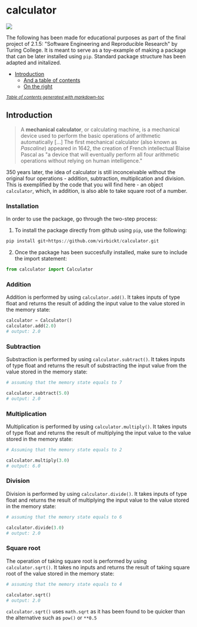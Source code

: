 # calculator
![](https://img.shields.io/badge/python-v3.7-informational?style=flat&logo=<LOGO_NAME>&logoColor=white&color=blue)

The following has been made for educational purposes as part of the final project of 2.1.5: "Software Engineering and Reproducible Research" by Turing College. It is meant to serve as a toy-example of making a package that can be later installed using `pip`. Standard package structure has been adapted and initalized.  

- [Introduction](#Introduction)
  * [And a table of contents](#and-a-table-of-contents)
  * [On the right](#on-the-right)

<small><i><a href='http://ecotrust-canada.github.io/markdown-toc/'>Table of contents generated with markdown-toc</a></i></small>


## Introduction
> A **mechanical calculator**, or calculating machine, is a mechanical device used to perform the basic operations of arithmetic automatically [...] 
> The first mechanical calculator (also known as *Pascaline*) appeared in 1642, the creation of French intellectual Blaise Pascal as "a device that will eventually perform all four arithmetic operations without relying on human intelligence."
 
350 years later, the idea of calculator is still inconceivable without the original four operations - addition, subtraction, multiplication and division. This is exemplified by the code that you will find here - an object `calculator`, which, in addition, is also able to take square root of a number.

### Installation
In order to use the package, go through the two-step process:
1. To install the package directly from github using `pip`, use the following:
```python
pip install git+https://github.com/virbickt/calculator.git
```
2. Once the package has been succesfully installed, make sure to include the import statement:
```python
from calculator import Calculator
```

### Addition
Addition is performed by using `calculator.add()`. It takes inputs of type float and returns the result of adding the input value to the value stored in the memory state:
```python
calculator = Calculator()
calculator.add(2.0)
# output: 2.0
```

### Subtraction
Substraction is performed by using `calculator.subtract()`. It takes inputs of type float and returns the result of substracting the input value from the value stored in the memory state:
```python
# assuming that the memory state equals to 7

calculator.subtract(5.0)
# output: 2.0
```

### Multiplication
Multiplication is performed by using `calculator.multiply()`. It takes inputs of type float and returns the result of multiplying the input value to the value stored in the memory state:
```python
# Assuming that the memory state equals to 2

calculator.multiply(3.0)
# output: 6.0
```

### Division
Division is performed by using `calculator.divide()`. It takes inputs of type float and returns the result of multiplying the input value to the value stored in the memory state:
```python
# assuming that the memory state equals to 6

calculator.divide(3.0)
# output: 2.0
```

### Square root
The operation of taking square root is performed by using `calculator.sqrt()`. It takes no inputs and returns the result of taking square root of the value stored in the memory state:
```python
# assuming that the memory state equals to 4

calculator.sqrt()
# output: 2.0
```
`calculator.sqrt()` uses `math.sqrt` as it has been found to be quicker than the alternative such as `pow()` or `**0.5`
